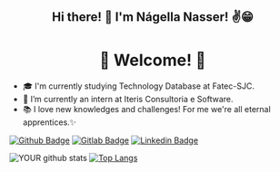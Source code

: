 
# <h2 align="center"> Hi there! 👋 I'm Nágella Nasser! ✌️😁</h2>  <h1 align="center">🎉 Welcome! 🙌 </h1>

- 🎓 I'm currently studying Technology Database at Fatec-SJC.
- 🚀 I’m currently an intern at Iteris Consultoria e Software.
- 📚 I love new knowledges and challenges! For me we're all eternal apprentices.✨   

[![Github Badge](https://img.shields.io/badge/GitHub-100000?style=for-the-badge&logo=github&logoColor=white&link=https://github.com/nagellanasser)](https://github.com/nagellanasser)
[![Gitlab Badge](https://img.shields.io/badge/Gitlab-232323?style=for-the-badge&logo=gitlab&logoColor=white&link=https://gitlab.com/nagellanasser)](https://gitlab.com/nagellanasser)
[![Linkedin Badge](https://img.shields.io/badge/LinkedIn-0077B5?style=for-the-badge&logo=linkedin&logoColor=white&link=https://www.linkedin.com/in/nagellanasser/)](https://www.linkedin.com/in/nagellanasser/)

![YOUR github stats](https://github-readme-stats.vercel.app/api?username=nagellanasser&layout=compact&theme=radical)
[![Top Langs](https://github-readme-stats.vercel.app/api/top-langs/?username=nagellanasser&layout=compact&theme=radical)](https://github.com/nagellanasser/github-readme-stats) 

#





